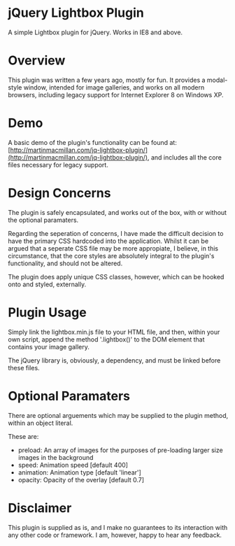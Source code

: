 # jQuery Lightbox Plugin
A simple Lightbox plugin for jQuery. Works in IE8 and above.

# Overview

This plugin was written a few years ago, mostly for fun. It provides a modal-style window, intended for image galleries, and works on all modern browsers, including legacy support for Internet Explorer 8 on Windows XP.

# Demo

A basic demo of the plugin's functionality can be found at: [http://martinmacmillan.com/jq-lightbox-plugin/](http://martinmacmillan.com/jq-lightbox-plugin/), and includes all the core files necessary for legacy support.

# Design Concerns

The plugin is safely encapsulated, and works out of the box, with or without the optional paramaters.

Regarding the seperation of concerns, I have made the difficult decision to have the primary CSS hardcoded into the application. Whilst it can be argued that a seperate CSS file may be more appropiate, I believe, in this circumstance, that the core styles are absolutely integral to the plugin's functionality, and should not be altered.

The plugin does apply unique CSS classes, however, which can be hooked onto and styled, externally.

# Plugin Usage

Simply link the lightbox.min.js file to your HTML file, and then, within your own script, append the method '.lightbox()' to the DOM element that contains your image gallery. 

The jQuery library is, obviously, a dependency, and must be linked before these files.

# Optional Paramaters

There are optional arguements which may be supplied to the plugin method, within an object literal. 

These are:

- preload: An array of images for the purposes of pre-loading larger size images in the background
- speed: Animation speed [default 400]
- animation: Animation type [default 'linear']
- opacity: Opacity of the overlay [default 0.7]

# Disclaimer

This plugin is supplied as is, and I make no guarantees to its interaction with any other code or framework. I am, however, happy to hear any feedback.
